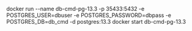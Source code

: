 docker run --name db-cmd-pg-13.3 -p 35433:5432 -e POSTGRES_USER=dbuser -e POSTGRES_PASSWORD=dbpass -e POSTGRES_DB=db_cmd -d postgres:13.3
docker start db-cmd-pg-13.3

